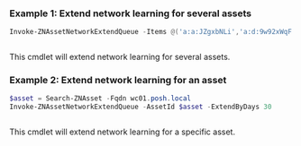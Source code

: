 ### Example 1: Extend network learning for several assets
```powershell
Invoke-ZNAssetNetworkExtendQueue -Items @('a:a:JZgxbNLi','a:d:9w92xWqF') -ExtendByDays 30
```

```output

```

This cmdlet will extend network learning for several assets.

### Example 2: Extend network learning for an asset
```powershell
$asset = Search-ZNAsset -Fqdn wc01.posh.local
Invoke-ZNAssetNetworkExtendQueue -AssetId $asset -ExtendByDays 30
```

```output

```

This cmdlet will extend network learning for a specific asset.